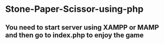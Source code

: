 # Stone-Paper-Scissor-using-php
## You need to start server using XAMPP or MAMP and then go to index.php to enjoy the game

